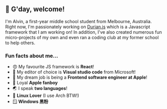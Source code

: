 ## 👋 G'day, welcome!
I'm Alvin, a first-year middle school student from Melbourne, Australia. Right now, I'm passionately working on [Durian.js](https://github.com/cheng-alvin/durian.js) which is a Javascript framework that I am working on! In addition, I've also created numerous fun micro-projects of my own and even ran a coding club at my former school to help others.

### Fun facts about me...
- 😍 My favourite JS framework is **React**!
- 📝 My editor of choice is **Visual studio code** from Microsoft!
- 💭 My dream job is being a **Frontend software engineer at Apple**!
- 🍎 Loyal **Apple fanboy**
- 🌏 I speak **two languages**!
- 🐧 **Linux Lover** (I use Arch BTW!)
- 🪟 **Windows 黑粉**
